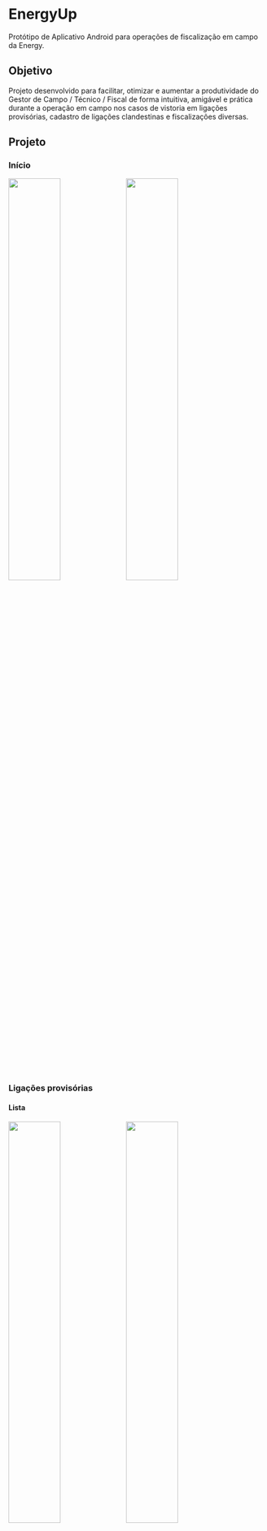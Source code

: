 # EnergyUp

Protótipo de Aplicativo Android para operações de fiscalização em campo da Energy.


## Objetivo

Projeto desenvolvido para facilitar, otimizar e aumentar a produtividade do Gestor de Campo / Técnico / Fiscal de forma intuitiva, amigável e prática durante a operação em campo nos casos de vistoria em ligações provisórias, cadastro de ligações clandestinas e fiscalizações diversas.


## Projeto

### Início
<img src="./docs/image-1.jpg" width="45%" /> <img src="./docs/image-2.jpg" width="45%" />

### Ligações provisórias
#### Lista
<img src="./docs/image-3.jpg" width="45%" /> <img src="./docs/image-4.jpg" width="45%" />

##### Funcionalidades da lista
<img src="./docs/image-5.jpg" width="30%" /> <img src="./docs/image-6.jpg" width="30%" /> <img src="./docs/image-7.jpg" width="30%" />
<img src="./docs/image-8.jpg" width="30%" /> <img src="./docs/image-9.jpg" width="30%" /> <img src="./docs/image-10.jpg" width="30%" />

#### Cadastro
<img src="./docs/image-11.jpg" width="45%" /> <img src="./docs/image-12.jpg" width="45%" />
<img src="./docs/image-13.jpg" width="45%" /> <img src="./docs/image-19.jpg" width="45%" />

##### Opções de cadastro de carga e cálculo
<img src="./docs/image-14.jpg" width="30%" /> <img src="./docs/image-15.jpg" width="30%" /> <img src="./docs/image-16.jpg" width="30%" />
<img src="./docs/image-17.jpg" width="30%" /> <img src="./docs/image-18.jpg" width="30%" /> 

<img src="./docs/image-20.jpg" width="30%" /> <img src="./docs/image-21.jpg" width="30%" /> <img src="./docs/image-22.jpg" width="30%" />

##### Levantamento de Carga
<img src="./docs/image-29.jpg" width="30%" /> <img src="./docs/image-30.jpg" width="30%" /> <img src="./docs/image-31.jpg" width="30%" />
<img src="./docs/image-32.jpg" width="30%" /> <img src="./docs/image-33.jpg" width="30%" />

##### Álbum de fotos e compartilhamento por email
<img src="./docs/image-23.jpg" width="30%" /> <img src="./docs/image-24.jpg" width="30%" /> <img src="./docs/image-25.jpg" width="30%" />

### Ligações Clandestinas
<img src="./docs/image-26.jpg" width="30%" /> <img src="./docs/image-27.jpg" width="30%" /> <img src="./docs/image-28.jpg" width="30%" />

### Importar bases
<img src="./docs/image-34.jpg" width="45%" /> <img src="./docs/image-35.jpg" width="45%" />

### FAQ
<img src="./docs/image-36.jpg" width="45%" />
